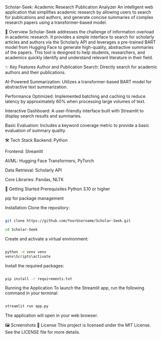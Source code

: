 Scholar-Seek: Academic Research Publication Analyzer
An intelligent web application that simplifies academic research by allowing users to search for publications and authors, and generate concise summaries of complex research papers using a transformer-based model. 

🌟 Overview
Scholar-Seek addresses the challenge of information overload in academic research. It provides a simple interface to search for scholarly articles and authors via the Scholarly API and leverages a pre-trained BART model from Hugging Face to generate high-quality, abstractive summaries of the papers. This tool is designed to help students, researchers, and academics quickly identify and understand relevant literature in their field.

✨ Key Features
Author and Publication Search: Directly search for academic authors and their publications.

AI-Powered Summarization: Utilizes a transformer-based BART model for abstractive text summarization.

Performance Optimized: Implemented batching and caching to reduce latency by approximately 60% when processing large volumes of text.

Interactive Dashboard: A user-friendly interface built with Streamlit to display search results and summaries.

Basic Evaluation: Includes a keyword coverage metric to provide a basic evaluation of summary quality.

🛠️ Tech Stack
Backend: Python

Frontend: Streamlit

AI/ML: Hugging Face Transformers, PyTorch

Data Retrieval: Scholarly API

Core Libraries: Pandas, NLTK

🚀 Getting Started
Prerequisites
Python 3.10 or higher

pip for package management

Installation
Clone the repository:

```Bash

git clone https://github.com/YourUsername/Scholar-Seek.git
```
```Bash
cd Scholar-Seek
```
Create and activate a virtual environment:

```Bash

python -m venv venv
venv\Scripts\activate
```
Install the required packages:

```Bash

pip install -r requirements.txt
```
Running the Application
To launch the Streamlit app, run the following command in your terminal:

```Bash

streamlit run app.py
```
The application will open in your web browser.

🖼️ Screenshots
📄 License
This project is licensed under the MIT License. See the LICENSE file for more details.
